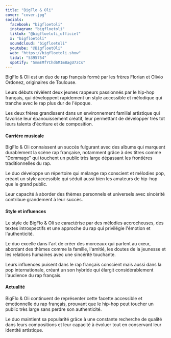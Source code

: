 ```yaml
---
title: "BigFlo & Oli"
cover: "cover.jpg"
socials:
  facebook: "bigfloetoli"
  instagram: "bigfloetoli"
  tiktok: "@bigfloetoli_officiel"
  x: "bigfloetoli"
  soundcloud: "bigfloetoli"
  youtube: "@BigfloetOli"
  web: "https://bigfloetoli.show"
  tidal: "5395754"
  spotify: "5mmEMfYChd6MImBagU7zCs"
---
```


BigFlo & Oli est un duo de rap français formé par les frères Florian et Olivio Ordonez, originaires de Toulouse.

Leurs débuts révèlent deux jeunes rappeurs passionnés par le hip-hop français, qui développent rapidement un style
accessible et mélodique qui tranche avec le rap plus dur de l'époque.

Les deux frères grandissent dans un environnement familial artistique qui favorise leur épanouissement créatif, leur
permettant de développer très tôt leurs talents d'écriture et de composition.

#### Carrière musicale

BigFlo & Oli connaissent un succès fulgurant avec des albums qui marquent durablement la scène rap française, notamment
grâce à des titres comme "Dommage" qui touchent un public très large dépassant les frontières traditionnelles du rap.

Le duo développe un répertoire qui mélange rap conscient et mélodies pop, créant un style accessible qui séduit aussi
bien les amateurs de hip-hop que le grand public.

Leur capacité à aborder des thèmes personnels et universels avec sincérité contribue grandement à leur succès.

#### Style et influences

Le style de BigFlo & Oli se caractérise par des mélodies accrocheuses, des textes introspectifs et une approche du rap
qui privilégie l'émotion et l'authenticité.

Le duo excelle dans l'art de créer des morceaux qui parlent au cœur, abordant des thèmes comme la famille, l'amitié, les
doutes de la jeunesse et les relations humaines avec une sincérité touchante.

Leurs influences puisent dans le rap français conscient mais aussi dans la pop internationale, créant un son hybride qui
élargit considérablement l'audience du rap français.

#### Actualité

BigFlo & Oli continuent de représenter cette facette accessible et émotionnelle du rap français, prouvant que le hip-hop
peut toucher un public très large sans perdre son authenticité.

Le duo maintient sa popularité grâce à une constante recherche de qualité dans leurs compositions et leur capacité à
évoluer tout en conservant leur identité artistique.

